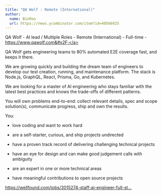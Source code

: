 ```yaml
---
title: "QA Wolf : Remote (International)"
author:
  name: BinRoo
  url: https://news.ycombinator.com/item?id=40566925
---
```

QA Wolf - AI lead &#x2F; Multiple Roles - Remote (International) - Full-time - <a href="https:&#x2F;&#x2F;www.qawolf.com&#x2F;" rel="nofollow">https:&#x2F;&#x2F;www.qawolf.com&#x2F;</a>

QA Wolf gets engineering teams to 80% automated E2E coverage fast, and keeps it there.

We are growing quickly  and building the dream team of engineers to develop our test creation, running, and maintenance platform. The stack is Node.js, GraphQL, React, Prisma, Go, and Kubernetes.

We are looking for a master of AI engineering who stays familiar with the latest best practices and knows the trade-offs of different patterns.

You will own problems end-to-end: collect relevant details, spec and scope solution(s), communicate progress, ship and own the results.

You:

- love coding and want to work hard

- are a self-starter, curious, and ship projects undirected

- have a proven track record of delivering challenging technical projects

- have an eye for design and can make good judgement calls with ambiguity

- are an expert in one or more technical areas

- have meaningful contributions to open source projects

<a href="https:&#x2F;&#x2F;wellfound.com&#x2F;jobs&#x2F;3015274-staff-ai-engineer-full-stack" rel="nofollow">https:&#x2F;&#x2F;wellfound.com&#x2F;jobs&#x2F;3015274-staff-ai-engineer-full-st...</a>
